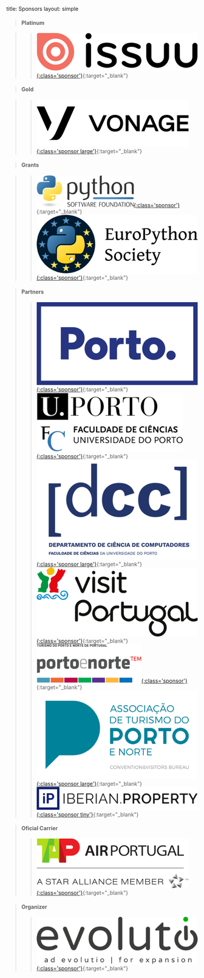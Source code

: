 title: Sponsors
layout: simple

>#### Platinum

> > [![issuu](/static/images/sponsors/issuu.png){:class='sponsor'}](https://issuu.com/){:target="_blank"}

<span class="d-none"></span>

>#### Gold

> > [![vonage](/static/images/sponsors/vonage.png){:class='sponsor large'}](https://www.vonage.com/developer-center/){:target="_blank"}

<span class="d-none"></span>

>#### Grants

> > [![psf](/static/images/sponsors/psf.png){:class='sponsor'}](https://www.python.org/psf/){:target="_blank"} [![europython](/static/images/sponsors/eps.png){:class='sponsor'}](https://www.europython-society.org/){:target="_blank"} 

<span class="d-none"></span>

> #### Partners
>
> > [![cmp](/static/images/sponsors/cmp.png){:class='sponsor'}](https://www.porto.pt/en){:target="_blank"} [![fcup](/static/images/sponsors/fcup.png){:class='sponsor'}](https://sigarra.up.pt/fcup/en/web_page.inicial){:target="_blank"} [![fcup](/static/images/sponsors/dcc.png){:class='sponsor large'}](https://www.dcc.fc.up.pt/site/){:target="_blank"} [![visit portugal](/static/images/sponsors/visitportugal.png){:class='sponsor'}](https://www.visitportugal.com/en){:target="_blank"} [![porto e norte](/static/images/sponsors/portoenorte.png){:class='sponsor'}](http://www.portoenorte.pt/en){:target="_blank"} [![porto convention bureau](/static/images/sponsors/pcb.png){:class='sponsor large'}](https://www.portocvb.com/){:target="_blank"} [![iberian property](/static/images/sponsors/ip.svg){:class='sponsor tiny'}](https://iberian.property/){:target="_blank"}

<span class="d-none"></span>

> #### Oficial Carrier
>
> > [![tap](/static/images/sponsors/tap.svg){:class='sponsor'}](/static/docs/tap.pdf){:target="_blank"}

<span class="d-none"></span>

> #### Organizer
>
> > [![evolutio](/static/images/sponsors/evolutio.png){:class='sponsor'}](https://evolutio.pt/){:target="_blank"}
